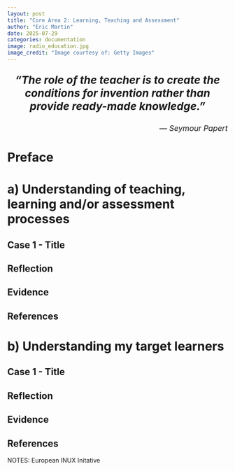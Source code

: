```yaml
---
layout: post
title: "Core Area 2: Learning, Teaching and Assessment"
author: "Eric Martin"
date: 2025-07-29
categories: documentation
image: radio_education.jpg
image_credit: "Image courtesy of: Getty Images"
---
```

<p style="font-size: 1.75em; font-weight: bold; text-align: center;">
<em>“The role of the teacher is to create the conditions for invention rather than provide ready-made knowledge.”</em>
</p>

<p style="text-align: right; font-size: 1.25em;">
<em>— Seymour Papert</em>
</p>

# Preface

# a) Understanding of teaching, learning and/or assessment processes
## Case 1 - Title
## Reflection
## Evidence
## References
# b) Understanding my target learners
## Case 1 - Title
## Reflection
## Evidence
## References


NOTES: European INUX Initative
